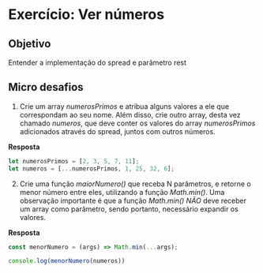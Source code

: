 # Exercício: Ver números


## Objetivo

Entender a implementação do spread e parâmetro rest


## Micro desafios

1. Crie um array *numerosPrimos* e atribua alguns valores a ele que correspondam ao seu nome. Além disso, crie outro array, desta vez chamado *numeros*, que deve conter os valores do array *numerosPrimos* adicionados através do spread, juntos com outros números.

**Resposta**

```js
let numerosPrimos = [2, 3, 5, 7, 11];
let numeros = [...numerosPrimos, 1, 25, 32, 6];
```

2. Crie uma função *maiorNumero()* que receba N parâmetros, e retorne o menor número entre eles, utilizando a função *Math.min()*. Uma observação importante é que a função *Math.min() NÃO* deve receber um array como parâmetro, sendo portanto, necessário expandir os valores.

**Resposta**

```js
const menorNumero = (args) => Math.min(...args);

console.log(menorNumero(numeros))
```